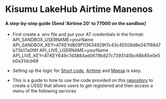 # Kisumu LakeHub Airtime Manenos
#### A step-by-step guide (Send 'Airtime 20' to 77000 on the sandbox)

- First create a .env file and put your AT credentials in the format:
API_SANDBOX_USERNAME=yourName
API_SANDBOX_KEY=ATKEYd809f113634929f7c43c45508d8e247f86d7b73b17a0f6f
API_LIVE_USERNAME=yourName
API_LIVE_KEY=ATKEY649c7d3884ad0679b827c7393140bc68b85e0e5b0a31dcb68

- Setting up the logic for [Short code](http://docs.africastalking.com/sms/sending#from), [Airtime](docs.africastalking.com/airtime) and [Mpesa](docs.africastalking.com/ussd) is easy. 

- This is a guide to how to use the code provided on this [repository](https://github.com/JaniKibichi/airtime-manenos) to create a USSD that allows users to get registered and then access a menu of the following services